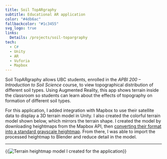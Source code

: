 ```yaml
---
title: Soil TopARgraphy
subtitle: Educational AR application
color: "#4db6ac"
fallbackcolor: "#1c3455"
svg_logo: true
links:
  Details: /projects/soil-topargraphy
tech:
  - C#
  - Unity
  - AR
  - Vuforia
  - Mapbox
---
```


Soil TopARgraphy allows UBC students, enrolled in the _APBI 200 – Introduction to Soil Science_ course,
to view topographical distribution of different soil types.
Using Augmented Reality, this app shows terrain inside the classroom so students
can learn about the effects of topography on formation of different soil types.

For this application, I added integration with Mapbox to use their satellite data to display a 3D
terrain model in Unity.
I also created the colorful terrain model shown below, which mirrors the terrain shape.
I created the model by downloading heightmaps from the Mapbox API,
then [converting their format into a standard grayscale heightmap](https://github.com/NotWoods/mapbox-elevation).
From there, I was able to import the processed heightmap to Blender and reduce detail in the model.

---

{{<img src="heightmap.*" alt="Terrain heightmap model I created for the application">}}
